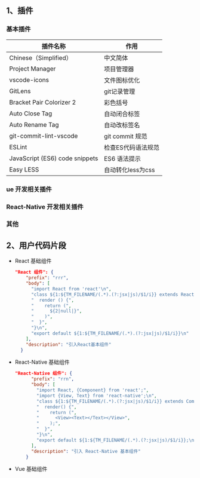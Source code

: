 ## 1、插件

### 基本插件

| 插件名称                       | 作用               |
| ------------------------------ | ------------------ |
| Chinese（Simplified）          | 中文简体           |
| Project Manager                | 项目管理器         |
| vscode-icons                   | 文件图标优化       |
| GitLens                        | git记录管理        |
| Bracket Pair Colorizer 2       | 彩色括号           |
| Auto Close Tag                 | 自动闭合标签       |
| Auto Rename Tag                | 自动改标签名       |
| git-commit-lint-vscode         | git commit 规范    |
| ESLint                         | 检查ES代码语法规范 |
| JavaScript (ES6) code snippets | ES6 语法提示       |
| Easy LESS                      | 自动转化less为css  |

### ue 开发相关插件



### React-Native 开发相关插件



### 其他



## 2、用户代码片段

- React 基础组件

  ```json
  "React 组件": {
  	  "prefix": "rrr",
  	  "body": [
  		"import React from 'react'\n",
  		"class ${1:${TM_FILENAME/(.*).(?:jsx|js)/$1/i}} extends React.Component {",
  		"  render () {",
  		"    return (",
  		"      ${2|null|}",
  		"    )",
  		"  }",
  		"}\n",
  		"export default ${1:${TM_FILENAME/(.*).(?:jsx|js)/$1/i}}\n"
  	  ],
  	  "description": "引入React基本组件"
  	}
  ```

- React-Native 基础组件

  ```json
  "React-Native 组件": {
  		"prefix": "rrn",
  		"body": [
  		  "import React, {Component} from 'react';",
  		  "import {View, Text} from 'react-native';\n",
  		  "class ${1:${TM_FILENAME/(.*).(?:jsx|js)/$1/i}} extends Component {",
  		  "  render() {",
  		  "    return (",
  		  "      <View><Text></Text></View>",
  		  "    );",
  		  "  }",
  		  "}\n",
  		  "export default ${1:${TM_FILENAME/(.*).(?:jsx|js)/$1/i}};\n"
  		],
  		"description": "引入 React-Native 基本组件"
  	  }
  ```

- Vue 基础组件

  ```json
  ```

  



